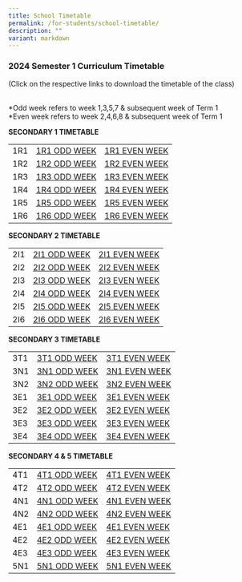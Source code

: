 ```yaml
---
title: School Timetable
permalink: /for-students/school-timetable/
description: ""
variant: markdown
---
```

### 2024 Semester 1 Curriculum Timetable  

(Click on the respective links to download the timetable of&nbsp;the class)<br><br>

*Odd week refers to week 1,3,5,7 &amp; subsequent week of Term 1  <br>
*Even week refers to week 2,4,6,8 &amp; subsequent week of Term 1 

**SECONDARY 1 TIMETABLE**

|  |  |  |
|---|---|---|
| 1R1 | [1R1 ODD WEEK](/files/ODD_WEEK_1R1_2024_UPDATED.pdf) | [1R1 EVEN WEEK](/files/EVEN_WEEK_1R1_2024_UPDATED.pdf) |
| 1R2 | [1R2 ODD WEEK](/files/ODD_WEEK_1R2_2024_UPDATED.pdf) | [1R2 EVEN WEEK](/files/EVEN_WEEK_1R2_2024_UPDATED.pdf) |
| 1R3 | [1R3 ODD WEEK](/files/ODD_WEEK_1R3_2024_UPDATED.pdf) | [1R3 EVEN WEEK](/files/EVEN_WEEK_1R3_2024_UPDATED.pdf) |
| 1R4 | [1R4 ODD WEEK](/files/ODD_WEEK_1R4_2024_UPDATED.pdf) | [1R4 EVEN WEEK](/files/EVEN_WEEK_1R4_2024_UPDATED.pdf) |
| 1R5 | [1R5 ODD WEEK](/files/ODD_WEEK_1R5_2024_UPDATED.pdf) | [1R5 EVEN WEEK](/files/EVEN_WEEK_1R5_2024_UPDATED.pdf) |
| 1R6 | [1R6 ODD WEEK](/files/ODD_WEEK_1R6_2024_UPDATED.pdf) | [1R6 EVEN WEEK](/files/EVEN_WEEK_1R6_2024_UPDATED.pdf) |


**SECONDARY 2 TIMETABLE**

|  |  |  |
|---|---|---|
| 2I1 | [2I1 ODD WEEK](/files/2I1_ODD_WEEK___S12024.pdf) |[2I1 EVEN WEEK](/files/2I1_EVEN_WEEK___S12024.pdf) |
| 2I2 | [2I2 ODD WEEK](/files/2I2_ODD_WEEK___S12024.pdf)|[2I2 EVEN WEEK](/files/2I2_EVEN_WEEK___S12024.pdf) |
| 2I3 | [2I3 ODD WEEK](/files/2I3_ODD_WEEK___S12024.pdf) | [2I3 EVEN WEEK](/files/2I3_EVEN_WEEK___S12024.pdf) |
| 2I4 | [2I4 ODD WEEK](/files/2I4_ODD_WEEK___S12024.pdf) | [2I4 EVEN WEEK](/files/2I4_EVEN_WEEK___S12024.pdf)|
| 2I5 | [2I5 ODD WEEK](/files/2I5_ODD_WEEK___S12024.pdf) | [2I5 EVEN WEEK](/files/2I5_EVEN_WEEK___S12024.pdf) |
| 2I6 | [2I6 ODD WEEK](/files/2I6_ODD_WEEK___S12024.pdf) | [2I6 EVEN WEEK](/files/2I6_EVEN_WEEK___S12024.pdf) |


**SECONDARY 3 TIMETABLE**

|  |  |  |
|---|---|---|
| 3T1 |[3T1 ODD WEEK](/files/3T1_ODD_WEEK___S12024.pdf)  | [3T1 EVEN WEEK](/files/3T2_EVEN_WEEK___S12024.pdf)|
| 3N1 |[3N1 ODD WEEK](/files/3N1_ODD_WEEK___S12024.pdf) |[3N1 EVEN WEEK](/files/3N1_EVEN_WEEK___S12024.pdf)  |
| 3N2 |[3N2 ODD WEEK](/files/3N2_ODD_WEEK___S12024.pdf) | [3N2 EVEN WEEK](/files/3N2_EVEN_WEEK___S12024.pdf) |
| 3E1 | [3E1 ODD WEEK](/files/3E1_ODD_WEEK___S12024.pdf)| [3E1 EVEN WEEK](/files/3E1_EVEN_WEEK___S12024.pdf)|
| 3E2 |[3E2 ODD WEEK](/files/3E2_ODD_WEEK___S12024.pdf) | [3E2 EVEN WEEK](/files/3E2_EVEN_WEEK___S12024.pdf) |
| 3E3 | [3E3 ODD WEEK](/files/3E3_ODD_WEEK___S12024.pdf) | [3E3 EVEN WEEK](/files/3E3_EVEN_WEEK___S12024.pdf) |
| 3E4 | [3E4 ODD WEEK](/files/3E4_ODD_WEEK___S12024.pdf) | [3E4 EVEN WEEK](/files/3E4_EVEN_WEEK___S12024.pdf) |

**SECONDARY 4 &amp; 5 TIMETABLE**

|  |  |  |
|---|---|---|
| 4T1 |[4T1 ODD WEEK](/files/4T1_ODD_WEEK___S12024.pdf) | [4T1 EVEN WEEK](/files/4T1_EVEN_WEEK___S12024.pdf) |
| 4T2 | [4T2 ODD WEEK](/files/4T2_ODD_WEEK___S12024.pdf)| [4T2 EVEN WEEK](/files/4T2_EVEN_WEEK___S12024.pdf) |
| 4N1 |[4N1 ODD WEEK](/files/4N1_ODD_WEEK___S12024.pdf) | [4N1 EVEN WEEK](/files/4N1_EVEN_WEEK___S12024.pdf) |
| 4N2 | [4N2 ODD WEEK](/files/4N2_ODD_WEEK___S12024.pdf)|[4N2 EVEN WEEK](/files/4N2_EVEN_WEEK___S12024.pdf)  |
| 4E1 | [4E1 ODD WEEK](/files/4E1_ODD_WEEK___S12024.pdf) | [4E1 EVEN WEEK](/files/4E1_EVEN_WEEK___S12024.pdf) |
| 4E2 |[4E2 ODD WEEK](/files/4E2_ODD_WEEK___S12024.pdf) | [4E2 EVEN WEEK](/files/4E2_EVEN_WEEK___S12024.pdf) |
| 4E3 | [4E3 ODD WEEK](/files/4E3_ODD_WEEK___S12024.pdf) | [4E3 EVEN WEEK](/files/4E3_EVEN_WEEK___S12024.pdf) |
| 5N1 | [5N1 ODD WEEK](/files/5N1_ODD_WEEK___S12024.pdf) |[5N1 EVEN WEEK](/files/5N1_EVEN_WEEK___S12024.pdf) |